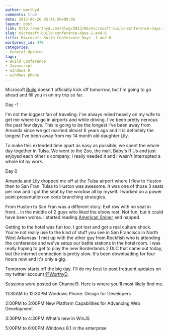 ```yaml
---
author: worthyd
comments: true
date: 2013-06-26 05:41:56+00:00
layout: post
link: http://worthyd.com/blog/2013/06/microsoft-build-conference-days-1-and-0/
slug: microsoft-build-conference-days-1-and-0
title: Microsoft Build Conference Days -1 and 0
wordpress_id: 478
categories:
- General Updates
tags:
- Build Conference
- Javascript
- windows 8
- windows phone
---
```


Microsoft [Build](http://buildwindows.com) doesn't officially kick off tomorrow, but I'm going to go ahead and fill you in on my trip so far.

Day -1

I'm not the biggest fan of traveling. I've always relied heavily on my wife to get me where to go in airports and while driving.  I've been pretty nervous the past few days. This is going to be the longest I've been away from Amanda since we got married almost 6 years ago and it is definitely the longest I've been away from my 14 month old daughter Lily.

To make this extended time apart as easy as possible, we spent the whole day together in Tulsa. We went to the Zoo, the mall, Baby's R Us and just enjoyed each other's company.  I really needed it and I wasn't interrupted a whole lot by work.

Day 0

Amanda and Lily dropped me off at the Tulsa airport where I flew to Huston then to San Fran.  Tulsa to Huston was awesome.  It was one of those 3 seats per row and I got the seat by the window all by myself.  I worked on a power point presentation on code branching strategies. 

From Huston to San Fran was a different story.  Exit row with no seat in front... in the middle of 2 guys who liked the elbow rest.  Not fun, but it could have been worse.  I started reading [American Sniper](http://www.amazon.com/American-Sniper-Autobiography-Military-History/dp/0062238868/ref=sr_1_1?ie=UTF8&qid=1372224907&sr=8-1&keywords=american+sniper) and napped.

Getting to the hotel was fun too. I got lost and got a real culture shock.  You're not really use to the kind of stuff you see in San Francisco in North West Arkansas. I met up with the other guy from Rockfish who is attending the conference and we've setup our battle stations in the hotel room. I was really hoping to get to play the new Borderlands 2 DLC that came out today, but the internet connection is pretty slow. It's been downloading for four hours now and it's only a gig.

Tomorrow starts off the big day.  I'll do my best to post frequent updates on my twitter account [@WorthyD](https://twitter.com/worthyd). 

Sessions were posted on Channel9. Here is where you'll most likely find me.

11:30AM to 12:30PM 
Windows Phone: Design for Developers

2:00PM to 3:00PM 
New Platform Capabilities for Advancing Web Development

3:30PM to 4:30PM 
What's new in WinJS

5:00PM to 6:00PM 
Windows 8.1 in the enterprise
